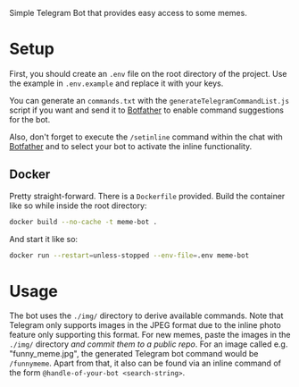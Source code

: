 Simple Telegram Bot that provides easy access to some memes.
# Setup
First, you should create an `.env` file on the root directory of the project. Use the example in `.env.example` and replace it with your keys.

You can generate an `commands.txt` with the `generateTelegramCommandList.js` script if you want and send it to [Botfather](https://t.me/Botfather) to enable command suggestions for the bot.

Also, don't forget to execute the `/setinline` command within the chat with [Botfather](https://t.me/Botfather) and to select your bot to activate the inline functionality.

## Docker
Pretty straight-forward. There is a `Dockerfile` provided. Build the container like so while inside the root directory:
```sh
docker build --no-cache -t meme-bot .
```
And start it like so:
```sh
docker run --restart=unless-stopped --env-file=.env meme-bot
```

# Usage
The bot uses the `./img/` directory to derive available commands. Note that Telegram only supports images in the JPEG format due to the inline photo feature only supporting this format. For new memes, paste the images in the `./img/` directory _and commit them to a public repo_. For an image called e.g. "funny_meme.jpg", the generated Telegram bot command would be `/funnymeme`. Apart from that, it also can be found via an inline command of the form `@handle-of-your-bot <search-string>`. 

